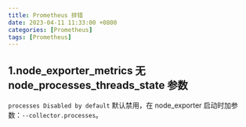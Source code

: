 ```yaml
---
title: Prometheus 排错
date: 2023-04-11 11:33:00 +0800
categories: [Prometheus]
tags: [Prometheus]
---
```


## 1.node_exporter_metrics 无 node_processes_threads_state 参数
`processes Disabled by default` 默认禁用，在 node_exporter 启动时加参数：`--collector.processes`。
